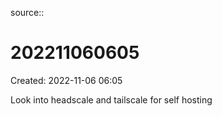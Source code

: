 source::

# 202211060605
Created: 2022-11-06 06:05

Look into headscale and tailscale for self hosting

